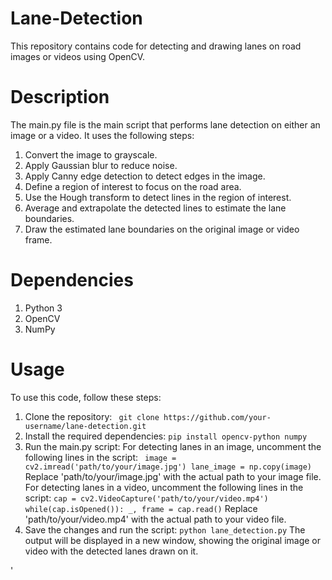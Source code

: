 # Lane-Detection
This repository contains code for detecting and drawing lanes on road images or videos using OpenCV.
# Description
The main.py file is the main script that performs lane detection on either an image or a video. It uses the following steps:

1. Convert the image to grayscale.
2. Apply Gaussian blur to reduce noise.
3. Apply Canny edge detection to detect edges in the image.
4. Define a region of interest to focus on the road area.
5. Use the Hough transform to detect lines in the region of interest.
6. Average and extrapolate the detected lines to estimate the lane boundaries.
7. Draw the estimated lane boundaries on the original image or video frame.
# Dependencies

1. Python 3
2. OpenCV
3. NumPy

# Usage

To use this code, follow these steps:

1. Clone the repository: ` git clone https://github.com/your-username/lane-detection.git`
2. Install the required dependencies: `pip install opencv-python numpy`
3. Run the main.py script:
 For detecting lanes in an image, uncomment the following lines in the script: ```  image = cv2.imread('path/to/your/image.jpg')
lane_image = np.copy(image) ``` Replace 'path/to/your/image.jpg' with the actual path to your image file.
 For detecting lanes in a video, uncomment the following lines in the script: ``` cap = cv2.VideoCapture('path/to/your/video.mp4')
while(cap.isOpened()):
    _, frame = cap.read() ```
Replace 'path/to/your/video.mp4' with the actual path to your video file.  
4. Save the changes and run the script: ```python lane_detection.py```
The output will be displayed in a new window, showing the original image or video with the detected lanes drawn on it.

'

